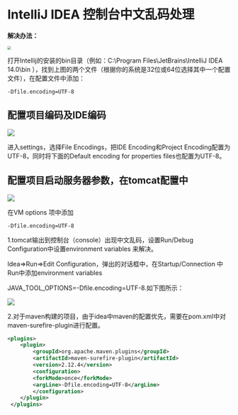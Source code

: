 # IntelliJ IDEA 控制台中文乱码处理


**解决办法：**

<img src="https://gitee.com/TangHanF/pic/raw/master/7qO9Qb.png" style="zoom:50%;" />

打开Intellij的安装的bin目录（例如：C:\\Program Files\\JetBrains\\IntelliJ IDEA 14.0\\bin ），找到上图的两个文件（根据你的系统是32位或64位选择其中一个配置文件），在配置文件中添加：

`-Dfile.encoding=UTF-8`

配置项目编码及IDE编码
------------

![](https://gitee.com/TangHanF/pic/raw/master/TxoS0W.png)

进入settings，选择File Encodings，把IDE Encoding和Project Encoding配置为UTF-8，同时将下面的Default encoding for properties files也配置为UTF-8。

配置项目启动服务器参数，在tomcat配置中
----------------------

![](https://gitee.com/TangHanF/pic/raw/master/879J7P.png)

在VM options 项中添加

`-Dfile.encoding=UTF-8`

1.tomcat输出到控制台（console）出现中文乱码，设置Run/Debug Configuration中设置environment variables 来解决。

Idea=>Run=>Edit Configuration，弹出的对话框中，在Startup/Connection 中Run中添加environment variables

JAVA_TOOL_OPTIONS=-Dfile.encoding=UTF-8.如下图所示：

![](https://gitee.com/TangHanF/pic/raw/master/215lfV.png)

2.对于maven构建的项目，由于idea中maven的配置优先，需要在pom.xml中对maven-surefire-plugin进行配置。

```xml
<plugins>
    <plugin>
        <groupId>org.apache.maven.plugins</groupId>
        <artifactId>maven-surefire-plugin</artifactId>
        <version>2.12.4</version>
        <configuration>
        <forkMode>once</forkMode>
        <argLine>-Dfile.encoding=UTF-8</argLine>
        </configuration>
    </plugin>
 </plugins>
```

